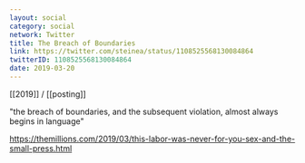 ```yaml
---
layout: social
category: social
network: Twitter
title: The Breach of Boundaries
link: https://twitter.com/steinea/status/1108525568130084864
twitterID: 1108525568130084864
date: 2019-03-20
---
```


[[2019]] / [[posting]]

"the breach of boundaries, and the subsequent violation, almost always begins in language"

<https://themillions.com/2019/03/this-labor-was-never-for-you-sex-and-the-small-press.html>
